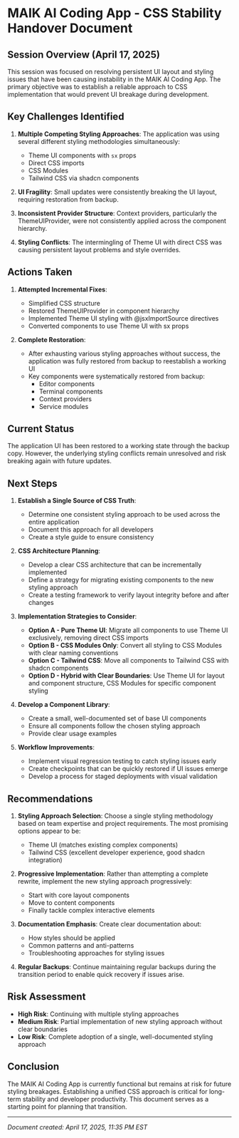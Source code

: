 # MAIK AI Coding App - CSS Stability Handover Document

## Session Overview (April 17, 2025)

This session was focused on resolving persistent UI layout and styling issues that have been causing instability in the MAIK AI Coding App. The primary objective was to establish a reliable approach to CSS implementation that would prevent UI breakage during development.

## Key Challenges Identified

1. **Multiple Competing Styling Approaches**: The application was using several different styling methodologies simultaneously:
   - Theme UI components with `sx` props
   - Direct CSS imports
   - CSS Modules
   - Tailwind CSS via shadcn components

2. **UI Fragility**: Small updates were consistently breaking the UI layout, requiring restoration from backup.

3. **Inconsistent Provider Structure**: Context providers, particularly the ThemeUIProvider, were not consistently applied across the component hierarchy.

4. **Styling Conflicts**: The intermingling of Theme UI with direct CSS was causing persistent layout problems and style overrides.

## Actions Taken

1. **Attempted Incremental Fixes**: 
   - Simplified CSS structure
   - Restored ThemeUIProvider in component hierarchy
   - Implemented Theme UI styling with @jsxImportSource directives
   - Converted components to use Theme UI with sx props

2. **Complete Restoration**: 
   - After exhausting various styling approaches without success, the application was fully restored from backup to reestablish a working UI
   - Key components were systematically restored from backup:
     - Editor components
     - Terminal components
     - Context providers
     - Service modules

## Current Status

The application UI has been restored to a working state through the backup copy. However, the underlying styling conflicts remain unresolved and risk breaking again with future updates.

## Next Steps

1. **Establish a Single Source of CSS Truth**: 
   - Determine one consistent styling approach to be used across the entire application
   - Document this approach for all developers
   - Create a style guide to ensure consistency

2. **CSS Architecture Planning**:
   - Develop a clear CSS architecture that can be incrementally implemented
   - Define a strategy for migrating existing components to the new styling approach
   - Create a testing framework to verify layout integrity before and after changes

3. **Implementation Strategies to Consider**:
   - **Option A - Pure Theme UI**: Migrate all components to use Theme UI exclusively, removing direct CSS imports
   - **Option B - CSS Modules Only**: Convert all styling to CSS Modules with clear naming conventions
   - **Option C - Tailwind CSS**: Move all components to Tailwind CSS with shadcn components
   - **Option D - Hybrid with Clear Boundaries**: Use Theme UI for layout and component structure, CSS Modules for specific component styling

4. **Develop a Component Library**:
   - Create a small, well-documented set of base UI components
   - Ensure all components follow the chosen styling approach
   - Provide clear usage examples

5. **Workflow Improvements**:
   - Implement visual regression testing to catch styling issues early
   - Create checkpoints that can be quickly restored if UI issues emerge
   - Develop a process for staged deployments with visual validation

## Recommendations

1. **Styling Approach Selection**: Choose a single styling methodology based on team expertise and project requirements. The most promising options appear to be:
   - Theme UI (matches existing complex components)
   - Tailwind CSS (excellent developer experience, good shadcn integration)

2. **Progressive Implementation**: Rather than attempting a complete rewrite, implement the new styling approach progressively:
   - Start with core layout components
   - Move to content components
   - Finally tackle complex interactive elements

3. **Documentation Emphasis**: Create clear documentation about:
   - How styles should be applied
   - Common patterns and anti-patterns
   - Troubleshooting approaches for styling issues

4. **Regular Backups**: Continue maintaining regular backups during the transition period to enable quick recovery if issues arise.

## Risk Assessment

- **High Risk**: Continuing with multiple styling approaches
- **Medium Risk**: Partial implementation of new styling approach without clear boundaries
- **Low Risk**: Complete adoption of a single, well-documented styling approach

## Conclusion

The MAIK AI Coding App is currently functional but remains at risk for future styling breakages. Establishing a unified CSS approach is critical for long-term stability and developer productivity. This document serves as a starting point for planning that transition.

---

*Document created: April 17, 2025, 11:35 PM EST*
